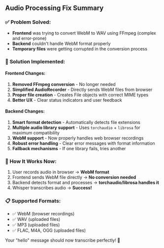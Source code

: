 ## Audio Processing Fix Summary

### ✅ **Problem Solved:**
- **Frontend** was trying to convert WebM to WAV using FFmpeg (complex and error-prone)
- **Backend** couldn't handle WebM format properly
- **Temporary files** were getting corrupted in the conversion process

### 🎯 **Solution Implemented:**

#### **Frontend Changes:**
1. **Removed FFmpeg conversion** - No longer needed
2. **Simplified AudioRecorder** - Directly sends WebM files from browser
3. **Proper file creation** - Creates File objects with correct MIME types
4. **Better UX** - Clear status indicators and user feedback

#### **Backend Changes:**
1. **Smart format detection** - Automatically detects file extensions
2. **Multiple audio library support** - Uses `torchaudio` + `librosa` for maximum compatibility  
3. **WebM support** - Now properly handles web browser recordings
4. **Robust error handling** - Clear error messages with format information
5. **Fallback mechanisms** - If one library fails, tries another

### 🚀 **How It Works Now:**
1. User records audio in browser → **WebM format**
2. Frontend sends WebM file directly → **No conversion needed**
3. Backend detects format and processes → **torchaudio/librosa handles it**
4. Whisper transcribes audio → **Success!**

### 📋 **Supported Formats:**
- ✅ WebM (browser recordings)
- ✅ WAV (uploaded files)
- ✅ MP3 (uploaded files) 
- ✅ FLAC, M4A, OGG (uploaded files)

Your "hello" message should now transcribe perfectly! 🎉
